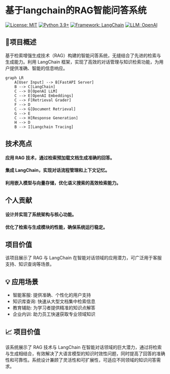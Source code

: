 # 基于langchain的RAG智能问答系统

[![License: MIT](https://img.shields.io/badge/License-MIT-yellow.svg)](https://opensource.org/licenses/MIT)
[![Python 3.9+](https://img.shields.io/badge/Python-3.9+-blue.svg)](https://www.python.org/downloads/)
[![Framework: LangChain](https://img.shields.io/badge/Framework-LangChain-green.svg)](https://langchain.com/)
[![LLM: OpenAI](https://img.shields.io/badge/LLM-OpenAI-lightgrey.svg)](https://openai.com/)
## 📖项目概述


基于检索增强生成技术（RAG）构建的智能问答系统，无缝结合了先进的检索与生成能力。利用 LangChain 框架，实现了高效的对话管理与知识检索功能，为用户提供准确、智能的信息响应。

```mermaid
graph LR
    A[User Input] --> B[FastAPI Server]
    B --> C[LangChain]
    C --> D[OpenAI LLM]
    C --> E[OpenAI Embeddings]
    C --> F[Retrieval Grader]
    F --> D
    C --> G[Document Retrieval]
    G --> E
    C --> H[Response Generation]
    H --> D
    B --> I[Langchain Tracing]
```


## 技术亮点

#### 应用 RAG 技术，通过检索预加载文档生成准确的回答。
#### 集成 LangChain，实现对话流程管理和上下文记忆。
#### 利用嵌入模型与向量存储，优化语义搜索的高效检索能力。
## 个人贡献
#### 设计并实现了系统架构与核心功能。
#### 优化了检索与生成模块的性能，确保系统运行稳定。
## 项目价值

该项目展示了 RAG 与 LangChain 在智能对话领域的应用潜力，可广泛用于客服支持、知识查询等场景。

## 💡 应用场景

- 智能客服: 提供准确、个性化的用户支持
- 知识库查询: 快速从大型文档集中检索信息
- 教育辅助: 为学习者提供精准的知识点解答
- 企业内训: 助力员工快速获取专业领域知识

## 📈 项目价值
该系统展示了 RAG 技术与 LangChain 在智能对话领域的巨大潜力，通过将检索与生成相结合，有效解决了大语言模型的知识时效性问题，同时提高了回答的准确性和可靠性。系统设计兼顾了灵活性和可扩展性，可适应不同领域的知识问答需求。

